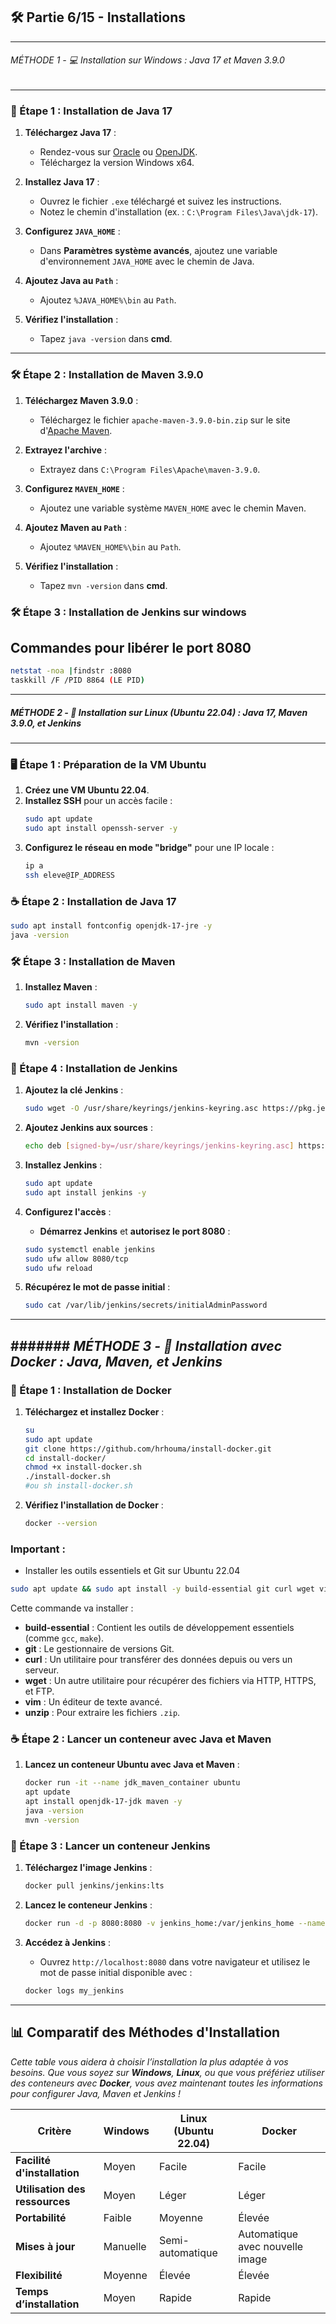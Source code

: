 ## 🛠️ Partie 6/15 - Installations


-------------
###### *MÉTHODE 1 - 💻 Installation sur Windows : Java 17 et Maven 3.9.0*
-------------

### 🌟 Étape 1 : Installation de Java 17

1. **Téléchargez Java 17** :
   - Rendez-vous sur [Oracle](https://www.oracle.com/java/technologies/javase-jdk17-downloads.html) ou [OpenJDK](https://jdk.java.net/17/).
   - Téléchargez la version Windows x64.

2. **Installez Java 17** :
   - Ouvrez le fichier `.exe` téléchargé et suivez les instructions.
   - Notez le chemin d'installation (ex. : `C:\Program Files\Java\jdk-17`).

3. **Configurez `JAVA_HOME`** :
   - Dans **Paramètres système avancés**, ajoutez une variable d'environnement `JAVA_HOME` avec le chemin de Java.

4. **Ajoutez Java au `Path`** :
   - Ajoutez `%JAVA_HOME%\bin` au `Path`.

5. **Vérifiez l'installation** :
   - Tapez `java -version` dans **cmd**.

---

### 🛠️ Étape 2 : Installation de Maven 3.9.0

1. **Téléchargez Maven 3.9.0** :
   - Téléchargez le fichier `apache-maven-3.9.0-bin.zip` sur le site d'[Apache Maven](https://maven.apache.org/download.cgi).

2. **Extrayez l'archive** :
   - Extrayez dans `C:\Program Files\Apache\maven-3.9.0`.

3. **Configurez `MAVEN_HOME`** :
   - Ajoutez une variable système `MAVEN_HOME` avec le chemin Maven.

4. **Ajoutez Maven au `Path`** :
   - Ajoutez `%MAVEN_HOME%\bin` au `Path`.

5. **Vérifiez l'installation** :
   - Tapez `mvn -version` dans **cmd**.


### 🛠️ Étape 3 : Installation de Jenkins sur windows

## Commandes pour libérer le port 8080

   ```bash
   netstat -noa |findstr :8080
   taskkill /F /PID 8864 (LE PID)
   ```






---------------
#####  *MÉTHODE 2 - 🐧 Installation sur Linux (Ubuntu 22.04) : Java 17, Maven 3.9.0, et Jenkins*
-------------


### 🖥️ Étape 1 : Préparation de la VM Ubuntu

1. **Créez une VM Ubuntu 22.04**.
2. **Installez SSH** pour un accès facile :
   ```bash
   sudo apt update
   sudo apt install openssh-server -y
   ```
3. **Configurez le réseau en mode "bridge"** pour une IP locale :
   ```bash
   ip a
   ssh eleve@IP_ADDRESS
   ```

### ☕ Étape 2 : Installation de Java 17

```bash
sudo apt install fontconfig openjdk-17-jre -y
java -version
```

### 🛠️ Étape 3 : Installation de Maven

1. **Installez Maven** :
   ```bash
   sudo apt install maven -y
   ```
2. **Vérifiez l'installation** :
   ```bash
   mvn -version
   ```

### 🤖 Étape 4 : Installation de Jenkins

1. **Ajoutez la clé Jenkins** :
   ```bash
   sudo wget -O /usr/share/keyrings/jenkins-keyring.asc https://pkg.jenkins.io/debian-stable/jenkins.io-2023.key
   ```

2. **Ajoutez Jenkins aux sources** :
   ```bash
   echo deb [signed-by=/usr/share/keyrings/jenkins-keyring.asc] https://pkg.jenkins.io/debian-stable binary/ | sudo tee /etc/apt/sources.list.d/jenkins.list > /dev/null
   ```
3. **Installez Jenkins** :
   ```bash
   sudo apt update
   sudo apt install jenkins -y
   ```

4. **Configurez l'accès** :
   - **Démarrez Jenkins** et **autorisez le port 8080** :
   ```bash
   sudo systemctl enable jenkins
   sudo ufw allow 8080/tcp
   sudo ufw reload
   ```
5. **Récupérez le mot de passe initial** :
   ```bash
   sudo cat /var/lib/jenkins/secrets/initialAdminPassword
   ```















---------------
#######  *MÉTHODE 3 - 🐳 Installation avec Docker : Java, Maven, et Jenkins*
-------------

### 🚀 Étape 1 : Installation de Docker




1. **Téléchargez et installez Docker** :

   ```bash
   su
   sudo apt update
   git clone https://github.com/hrhouma/install-docker.git
   cd install-docker/
   chmod +x install-docker.sh
   ./install-docker.sh
   #ou sh install-docker.sh
   ```
   
2. **Vérifiez l'installation de Docker** :
   ```bash
   docker --version
   ```

### Important : 

- Installer les outils essentiels et Git sur Ubuntu 22.04

```bash
sudo apt update && sudo apt install -y build-essential git curl wget vim unzip
```

Cette commande va installer :

- **build-essential** : Contient les outils de développement essentiels (comme `gcc`, `make`).
- **git** : Le gestionnaire de versions Git.
- **curl** : Un utilitaire pour transférer des données depuis ou vers un serveur.
- **wget** : Un autre utilitaire pour récupérer des fichiers via HTTP, HTTPS, et FTP.
- **vim** : Un éditeur de texte avancé.
- **unzip** : Pour extraire les fichiers `.zip`.


### ☕ Étape 2 : Lancer un conteneur avec Java et Maven

1. **Lancez un conteneur Ubuntu avec Java et Maven** :
   ```bash
   docker run -it --name jdk_maven_container ubuntu
   apt update
   apt install openjdk-17-jdk maven -y
   java -version
   mvn -version
   ```

### 🤖 Étape 3 : Lancer un conteneur Jenkins

1. **Téléchargez l'image Jenkins** :
   ```bash
   docker pull jenkins/jenkins:lts
   ```

2. **Lancez le conteneur Jenkins** :
   ```bash
   docker run -d -p 8080:8080 -v jenkins_home:/var/jenkins_home --name my_jenkins jenkins/jenkins:lts
   ```

3. **Accédez à Jenkins** :
   - Ouvrez `http://localhost:8080` dans votre navigateur et utilisez le mot de passe initial disponible avec :
   ```bash
   docker logs my_jenkins
   ```

---

## 📊 Comparatif des Méthodes d'Installation

*Cette table vous aidera à choisir l’installation la plus adaptée à vos besoins. Que vous soyez sur **Windows**, **Linux**, ou que vous préfériez utiliser des conteneurs avec **Docker**, vous avez maintenant toutes les informations pour configurer Java, Maven et Jenkins !*

| Critère                  | **Windows**                  | **Linux (Ubuntu 22.04)**         | **Docker**                   |
|--------------------------|------------------------------|----------------------------------|------------------------------|
| **Facilité d'installation** | Moyen                      | Facile                           | Facile                       |
| **Utilisation des ressources** | Moyen               | Léger                            | Léger                        |
| **Portabilité**          | Faible                       | Moyenne                          | Élevée                       |
| **Mises à jour**         | Manuelle                     | Semi-automatique                 | Automatique avec nouvelle image |
| **Flexibilité**          | Moyenne                      | Élevée                           | Élevée                       |
| **Temps d’installation** | Moyen                        | Rapide                           | Rapide                       |


